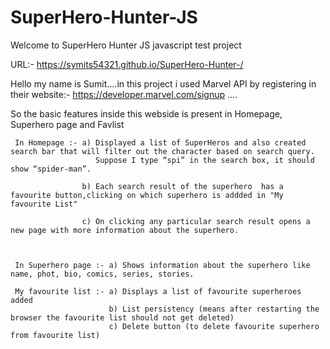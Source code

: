 # SuperHero-Hunter-JS

Welcome to SuperHero Hunter JS javascript test project 

URL:- https://symits54321.github.io/SuperHero-Hunter-/

Hello my name is Sumit....in this project i used Marvel API by registering in their website:- https://developer.marvel.com/signup ....

So the basic features inside this webside is present in Homepage, Superhero page and Favlist

     In Homepage :- a) Displayed a list of SuperHeros and also created search bar that will filter out the character based on search query.
                       Suppose I type “spi” in the search box, it should show “spider-man”. 

                    b) Each search result of the superhero  has a favourite button,clicking on which superhero is addded in "My favourite List"

                    c) On clicking any particular search result opens a new page with more information about the superhero.



     In Superhero page :- a) Shows information about the superhero like name, phot, bio, comics, series, stories.

     My favourite list :- a) Displays a list of favourite superheroes added
                          b) List persistency (means after restarting the browser the favourite list should not get deleted)
                          c) Delete button (to delete favourite superhero from favourite list)


                          

